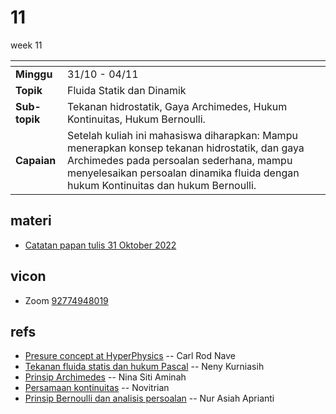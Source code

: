 # 11
week 11

<span> | <span>
:- | :-
**Minggu** | 31/10 - 04/11
**Topik** | Fluida Statik dan Dinamik
**Sub-topik** | Tekanan hidrostatik, Gaya Archimedes, Hukum Kontinuitas, Hukum Bernoulli.
**Capaian** | Setelah kuliah ini mahasiswa diharapkan: Mampu menerapkan konsep tekanan hidrostatik, dan gaya Archimedes pada persoalan sederhana, mampu menyelesaikan persoalan dinamika fluida dengan hukum Kontinuitas dan hukum Bernoulli.


## materi
+ [Catatan papan tulis 31 Oktober 2022]()


## vicon
+ Zoom [92774948019](https://itb-ac-id.zoom.us/j/92774948019?pwd=WVVBRllUQlpabkVmdXJ3d1hvNmtBUT09)


## refs
+ [Presure concept at HyperPhysics](http://hyperphysics.phy-astr.gsu.edu/hbase/Precon.html) -- Carl Rod Nave
+ [Tekanan fluida statis dan hukum Pascal](https://www.youtube.com/watch?v=p9p6GEQCze0) -- Neny Kurniasih
+ [Prinsip Archimedes](https://www.youtube.com/watch?v=SKDgjEoCI6k) -- Nina Siti Aminah
+ [Persamaan kontinuitas](https://www.youtube.com/watch?v=Lf3JNPoBDPk) -- Novitrian
+ [Prinsip Bernoulli dan analisis persoalan](https://www.youtube.com/watch?v=rY7P1gLkIuA) -- Nur Asiah Aprianti

